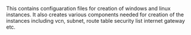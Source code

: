 This contains configuaration files for creation of windows and linux instances.
It also creates various components needed for creation of the instances including vcn, subnet, route table security list internet gateway etc.

